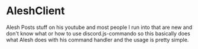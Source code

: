 # AleshClient
Alesh Posts stuff on his youtube and most people I run into that are new and don't know what or how to use discord.js-commando so this basically does what Alesh does with his command handler and the usage is pretty simple.
